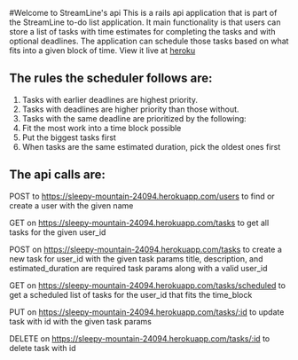 #Welcome to StreamLine's api
This is a rails api application that is part of the StreamLine to-do list application.  It main functionality is that users can store a list of tasks with time estimates for completing the tasks and with optional deadlines.  The application can schedule those tasks based on what fits into a given block of time.  View it live at [heroku](https://sleepy-mountain-24094.herokuapp.com/)

## The rules the scheduler follows are:
1. Tasks with earlier deadlines are highest priority.
2. Tasks with deadlines are higher priority than those without.
3. Tasks with the same deadline are prioritized by the following:
  1. Fit the most work into a time block possible
  2. Put the biggest tasks first
  3. When tasks are the same estimated duration, pick the oldest ones first

## The api calls are:
POST to https://sleepy-mountain-24094.herokuapp.com/users
to find or create a user with the given name

GET on https://sleepy-mountain-24094.herokuapp.com/tasks
to get all tasks for the given user_id

POST on https://sleepy-mountain-24094.herokuapp.com/tasks
to create a new task for user_id with the given task params
title, description, and estimated_duration are required task params along with a valid user_id

GET on https://sleepy-mountain-24094.herokuapp.com/tasks/scheduled
to get a scheduled list of tasks for the user_id that fits the time_block

PUT on https://sleepy-mountain-24094.herokuapp.com/tasks/:id
to update task with id with the given task params

DELETE on https://sleepy-mountain-24094.herokuapp.com/tasks/:id
to delete task with id
